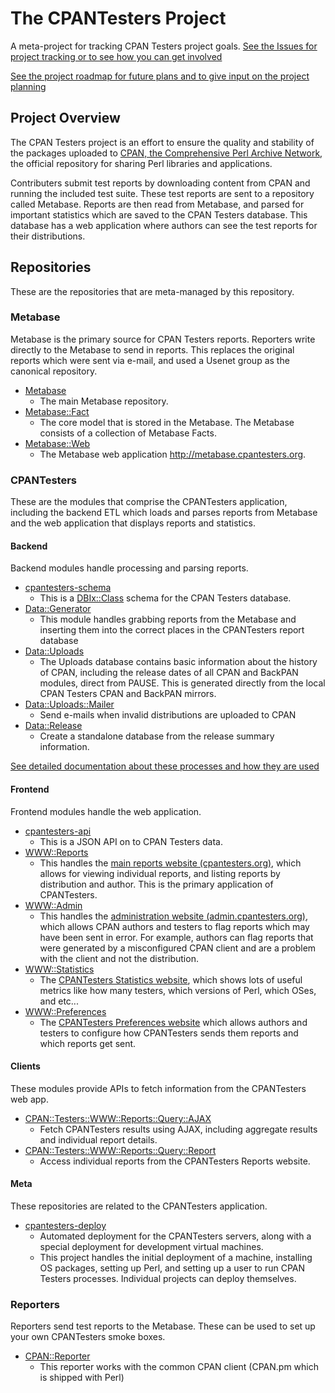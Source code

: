 
# The CPANTesters Project

A meta-project for tracking CPAN Testers project goals. [See the Issues
for project tracking or to see how you can get
involved](https://github.com/cpan-testers/cpantesters-project/issues)

[See the project roadmap for future plans and to give input on the
project planning](https://github.com/cpan-testers/cpantesters-project/tree/master/ROADMAP.md)

## Project Overview

The CPAN Testers project is an effort to ensure the quality and
stability of the packages uploaded to [CPAN, the Comprehensive Perl
Archive Network](http://www.cpan.org), the official repository for
sharing Perl libraries and applications.

Contributers submit test reports by downloading content from CPAN and
running the included test suite. These test reports are sent to
a repository called Metabase. Reports are then read from Metabase, and
parsed for important statistics which are saved to the CPAN Testers
database. This database has a web application where authors can see the
test reports for their distributions.

## Repositories

These are the repositories that are meta-managed by this repository.

### Metabase

Metabase is the primary source for CPAN Testers reports. Reporters write
directly to the Metabase to send in reports. This replaces the original
reports which were sent via e-mail, and used a Usenet group as the
canonical repository.

* [Metabase](https://github.com/rjbs/metabase)
    * The main Metabase repository.
* [Metabase::Fact](https://github.com/dagolden/Metabase-Fact)
    * The core model that is stored in the Metabase. The Metabase
      consists of a collection of Metabase Facts.
* [Metabase::Web](https://github.com/dagolden/metabase-web)
    * The Metabase web application <http://metabase.cpantesters.org>.

### CPANTesters

These are the modules that comprise the CPANTesters application,
including the backend ETL which loads and parses reports from Metabase
and the web application that displays reports and statistics.

#### Backend

Backend modules handle processing and parsing reports.

* [cpantesters-schema](https://github.com/cpan-testers/cpantesters-schema)
    * This is a [DBIx::Class](http://metacpan.org/pod/DBIx::Class)
      schema for the CPAN Testers database.
* [Data::Generator](https://github.com/barbie/cpan-testers-data-generator)
    * This module handles grabbing reports from the Metabase and inserting
      them into the correct places in the CPANTesters report database
* [Data::Uploads](https://github.com/barbie/cpan-testers-data-uploads)
    * The Uploads database contains basic information about the history
      of CPAN, including the release dates of all CPAN and BackPAN
      modules, direct from PAUSE. This is generated directly from the
      local CPAN Testers CPAN and BackPAN mirrors.
* [Data::Uploads::Mailer](https://github.com/barbie/cpan-testers-data-uploads-mailer)
    * Send e-mails when invalid distributions are uploaded to CPAN
* [Data::Release](https://github.com/barbie/CPAN-Testers-Data-Release)
    * Create a standalone database from the release summary information.

[See detailed documentation about these processes and how they are
used](https://github.com/cpan-testers/cpantesters-project/tree/master/BACKEND.md)

#### Frontend

Frontend modules handle the web application.

* [cpantesters-api](https://github.com/cpan-testers/cpantesters-api)
    * This is a JSON API on to CPAN Testers data.
* [WWW::Reports](https://github.com/barbie/cpan-testers-www-reports)
  * This handles the [main reports website
    (cpantesters.org)](http://cpantesters.org), which allows for viewing
    individual reports, and listing reports by distribution and author.
    This is the primary application of CPANTesters.
* [WWW::Admin](https://github.com/barbie/cpan-testers-www-admin)
  * This handles the [administration website
    (admin.cpantesters.org)](http://admin.cpantesters.org), which allows
    CPAN authors and testers to flag reports which may have been sent in
    error. For example, authors can flag reports that were generated by
    a misconfigured CPAN client and are a problem with the client and
    not the distribution.
* [WWW::Statistics](https://github.com/barbie/cpan-testers-www-statistics)
    * The [CPANTesters Statistics
      website](https://github.com/barbie/cpan-testers-www-statistics),
      which shows lots of useful metrics like how many testers, which
      versions of Perl, which OSes, and etc...
* [WWW::Preferences](https://github.com/barbie/cpan-testers-www-preferences)
    * The [CPANTesters Preferences
      website](https://prefs.cpantesters.org/) which allows authors and
      testers to configure how CPANTesters sends them reports and which
      reports get sent.

#### Clients

These modules provide APIs to fetch information from the CPANTesters web
app.

* [CPAN::Testers::WWW::Reports::Query::AJAX](https://metacpan.org/pod/CPAN::Testers::WWW::Reports::Query::AJAX)
    * Fetch CPANTesters results using AJAX, including aggregate results
      and individual report details.
* [CPAN::Testers::WWW::Reports::Query::Report](https://github.com/barbie/cpan-testers-www-reports-query-report)
    * Access individual reports from the CPANTesters Reports website.

#### Meta

These repositories are related to the CPANTesters application.

* [cpantesters-deploy](http://github.com/cpan-testers/cpantesters-deploy)
    * Automated deployment for the CPANTesters servers, along with
      a special deployment for development virtual machines.
    * This project handles the initial deployment of a machine,
      installing OS packages, setting up Perl, and setting up a user to
      run CPAN Testers processes. Individual projects can deploy
      themselves.

### Reporters

Reporters send test reports to the Metabase. These can be used to set up
your own CPANTesters smoke boxes.

* [CPAN::Reporter](https://github.com/cpan-testers/CPAN-Reporter)
    * This reporter works with the common CPAN client (CPAN.pm which is
      shipped with Perl)

